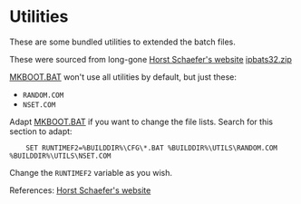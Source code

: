 # Utilities

These are some bundled utilities to extended the batch files.

These were sourced from long-gone [Horst Schaefer's website](https://web.archive.org/web/20060220035554/http://home.mnet-online.de/horst.muc/)
[ipbats32.zip](https://web.archive.org/web/20060223183422/http://home.mnet-online.de/horst.muc/int/pbats32.zip)

[MKBOOT.BAT](../MKBOOT.BAT) won't use all utilities by default,
but just these:

* `RANDOM.COM`
* `NSET.COM`

Adapt [MKBOOT.BAT](../MKBOOT.BAT) if you want to change the file lists.
Search for this section to adapt:

```
	SET RUNTIMEF2=%BUILDDIR%\CFG\*.BAT %BUILDDIR%\UTILS\RANDOM.COM %BUILDDIR%\UTILS\NSET.COM
```

Change the `RUNTIMEF2` variable as you wish.

References:
[Horst Schaefer's website](https://web.archive.org/web/20060220035554/http://home.mnet-online.de/horst.muc)
